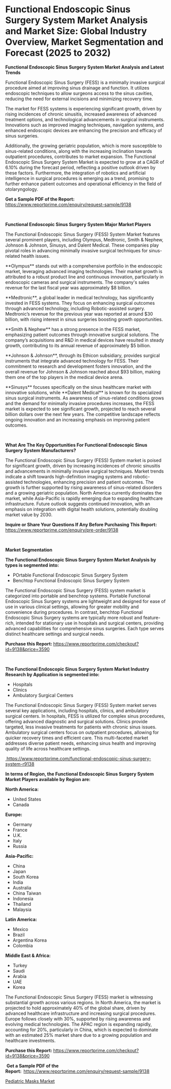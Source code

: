 <p><h1>Functional Endoscopic Sinus Surgery System Market Analysis and Market Size: Global Industry Overview, Market Segmentation and Forecast (2025 to 2032)</h1></p><p><strong>Functional Endoscopic Sinus Surgery System Market Analysis and Latest Trends</strong></p>
<p><p>Functional Endoscopic Sinus Surgery (FESS) is a minimally invasive surgical procedure aimed at improving sinus drainage and function. It utilizes endoscopic techniques to allow surgeons access to the sinus cavities, reducing the need for external incisions and minimizing recovery time.</p><p>The market for FESS systems is experiencing significant growth, driven by rising incidences of chronic sinusitis, increased awareness of advanced treatment options, and technological advancements in surgical instruments. Innovations such as improved imaging techniques, navigation systems, and enhanced endoscopic devices are enhancing the precision and efficacy of sinus surgeries.</p><p>Additionally, the growing geriatric population, which is more susceptible to sinus-related conditions, along with the increasing inclination towards outpatient procedures, contributes to market expansion. The Functional Endoscopic Sinus Surgery System Market is expected to grow at a CAGR of 6.10% during the forecast period, reflecting a positive outlook driven by these factors. Furthermore, the integration of robotics and artificial intelligence in surgical procedures is emerging as a trend, promising to further enhance patient outcomes and operational efficiency in the field of otolaryngology.</p></p>
<p><strong>Get a Sample PDF of the Report:&nbsp;</strong> <a href="https://www.reportprime.com/enquiry/request-sample/9138?utm_campaign=3199&utm_medium=2&utm_source=Github&utm_content=ia&utm_term=20032025&utm_id=functional-endoscopic-sinus-surgery-system">https://www.reportprime.com/enquiry/request-sample/9138</a></p>
<p>&nbsp;</p>
<p><strong>Functional Endoscopic Sinus Surgery System Major Market Players</strong></p>
<p><p>The Functional Endoscopic Sinus Surgery (FESS) System Market features several prominent players, including Olympus, Medtronic, Smith & Nephew, Johnson & Johnson, Sinusys, and Dalent Medical. These companies play pivotal roles in advancing minimally invasive surgical techniques for sinus-related health issues.</p><p>**Olympus** stands out with a comprehensive portfolio in the endoscopic market, leveraging advanced imaging technologies. Their market growth is attributed to a robust product line and continuous innovation, particularly in endoscopic cameras and surgical instruments. The company's sales revenue for the last fiscal year was approximately $8 billion.</p><p>**Medtronic**, a global leader in medical technology, has significantly invested in FESS systems. They focus on enhancing surgical outcomes through advanced technology, including Robotic-assisted surgery. Medtronic’s revenue for the previous year was reported at around $30 billion, with rising interest in sinus surgeries boosting growth opportunities.</p><p>**Smith & Nephew** has a strong presence in the FESS market, emphasizing patient outcomes through innovative surgical solutions. The company’s acquisitions and R&D in medical devices have resulted in steady growth, contributing to its annual revenue of approximately $5 billion.</p><p>**Johnson & Johnson**, through its Ethicon subsidiary, provides surgical instruments that integrate advanced technology for FESS. Their commitment to research and development fosters innovation, and the overall revenue for Johnson & Johnson reached about $93 billion, making them one of the top players in the medical device arena.</p><p>**Sinusys** focuses specifically on the sinus healthcare market with innovative solutions, while **Dalent Medical** is known for its specialized sinus surgical instruments. As awareness of sinus-related conditions grows and the demand for minimally invasive procedures increases, the FESS market is expected to see significant growth, projected to reach several billion dollars over the next few years. The competitive landscape reflects ongoing innovation and an increasing emphasis on improving patient outcomes.</p></p>
<p>&nbsp;</p>
<p><strong>What Are The Key Opportunities For Functional Endoscopic Sinus Surgery System Manufacturers?</strong></p>
<p><p>The Functional Endoscopic Sinus Surgery (FESS) System market is poised for significant growth, driven by increasing incidences of chronic sinusitis and advancements in minimally invasive surgical techniques. Market trends indicate a shift towards high-definition imaging systems and robotic-assisted technologies, enhancing precision and patient outcomes. The growth is further supported by rising awareness of sinus-related disorders and a growing geriatric population. North America currently dominates the market, while Asia-Pacific is rapidly emerging due to expanding healthcare infrastructure. Future outlook suggests continued innovation, with an emphasis on integration with digital health solutions, potentially doubling market value by 2030.</p></p>
<p><strong>Inquire or Share Your Questions If Any Before Purchasing This Report:</strong> <a href="https://www.reportprime.com/enquiry/pre-order/9138?utm_campaign=3199&utm_medium=2&utm_source=Github&utm_content=ia&utm_term=20032025&utm_id=functional-endoscopic-sinus-surgery-system">https://www.reportprime.com/enquiry/pre-order/9138</a></p>
<p>&nbsp;</p>
<p><strong>Market Segmentation</strong></p>
<p><strong>The Functional Endoscopic Sinus Surgery System Market Analysis by types is segmented into:</strong></p>
<p><ul><li>POrtable Functional Endoscopic Sinus Surgery System</li><li>Benchtop Functional Endoscopic Sinus Surgery System</li></ul></p>
<p><p>The Functional Endoscopic Sinus Surgery (FESS) system market is categorized into portable and benchtop systems. Portable Functional Endoscopic Sinus Surgery systems are lightweight and designed for ease of use in various clinical settings, allowing for greater mobility and convenience during procedures. In contrast, benchtop Functional Endoscopic Sinus Surgery systems are typically more robust and feature-rich, intended for stationary use in hospitals and surgical centers, providing advanced capabilities for comprehensive sinus surgeries. Each type serves distinct healthcare settings and surgical needs.</p></p>
<p><strong>Purchase this Report:&nbsp;</strong><a href="https://www.reportprime.com/checkout?id=9138&price=3590&utm_campaign=3199&utm_medium=2&utm_source=Github&utm_content=ia&utm_term=20032025&utm_id=functional-endoscopic-sinus-surgery-system">https://www.reportprime.com/checkout?id=9138&price=3590</a></p>
<p>&nbsp;</p>
<p><strong>The Functional Endoscopic Sinus Surgery System Market Industry Research by Application is segmented into:</strong></p>
<p><ul><li>Hospitals</li><li>Clinics</li><li>Ambulatory Surgical Centers</li></ul></p>
<p><p>The Functional Endoscopic Sinus Surgery (FESS) System market serves several key applications, including hospitals, clinics, and ambulatory surgical centers. In hospitals, FESS is utilized for complex sinus procedures, offering advanced diagnostic and surgical solutions. Clinics provide targeted, less invasive treatments for patients with chronic sinus issues. Ambulatory surgical centers focus on outpatient procedures, allowing for quicker recovery times and efficient care. This multi-faceted market addresses diverse patient needs, enhancing sinus health and improving quality of life across healthcare settings.</p></p>
<p><a href="https://www.reportprime.com/functional-endoscopic-sinus-surgery-system-r9138?utm_campaign=3199&utm_medium=2&utm_source=Github&utm_content=ia&utm_term=20032025&utm_id=functional-endoscopic-sinus-surgery-system">&nbsp;https://www.reportprime.com/functional-endoscopic-sinus-surgery-system-r9138</a></p>
<p><strong>In terms of Region, the Functional Endoscopic Sinus Surgery System Market Players available by Region are:</strong></p>
<p>
    <p> <strong> North America: </strong>
        <ul>
            <li>United States</li>
            <li>Canada</li>
        </ul>
        </p> 
    <p> <strong> Europe: </strong>
        <ul>
            <li>Germany</li>
            <li>France</li>
            <li>U.K.</li>
            <li>Italy</li>
            <li>Russia</li>
        </ul>
        </p> 
    <p> <strong> Asia-Pacific: </strong>
        <ul>
            <li>China</li>
            <li>Japan</li>
            <li>South Korea</li>
            <li>India</li>
            <li>Australia</li>
            <li>China Taiwan</li>
            <li>Indonesia</li>
            <li>Thailand</li>
            <li>Malaysia</li>
        </ul>
        </p> 
    <p> <strong> Latin America: </strong>
        <ul>
            <li>Mexico</li>
            <li>Brazil</li>
            <li>Argentina Korea</li>
            <li>Colombia</li>
        </ul>
        </p> 
    <p> <strong> Middle East & Africa: </strong>
        <ul>
            <li>Turkey</li>
            <li>Saudi</li>
            <li>Arabia</li>
            <li>UAE</li>
            <li>Korea</li>
        </ul>
    </p>
    </p>
<p><p>The Functional Endoscopic Sinus Surgery (FESS) market is witnessing substantial growth across various regions. In North America, the market is projected to hold approximately 40% of the global share, driven by advanced healthcare infrastructure and increasing surgical procedures. Europe follows closely with 30%, supported by rising awareness and evolving medical technologies. The APAC region is expanding rapidly, accounting for 20%, particularly in China, which is expected to dominate with an estimated 25% market share due to a growing population and healthcare investments.</p></p>
<p><strong>Purchase this Report: </strong><a href="https://www.reportprime.com/checkout?id=9138&price=3590&utm_campaign=3199&utm_medium=2&utm_source=Github&utm_content=ia&utm_term=20032025&utm_id=functional-endoscopic-sinus-surgery-system">https://www.reportprime.com/checkout?id=9138&price=3590</a></p>
<p>&nbsp;<strong>Get a Sample PDF of the Report:&nbsp;&nbsp;</strong><a href="https://www.reportprime.com/enquiry/request-sample/9138?utm_campaign=3199&utm_medium=2&utm_source=Github&utm_content=ia&utm_term=20032025&utm_id=functional-endoscopic-sinus-surgery-system">https://www.reportprime.com/enquiry/request-sample/9138</a></p>
<p><strong></strong></p>
<p><p><a href="https://github.com/daphnyvashdi/Market-Research-Report-List-1/blob/main/pediatric-masks-market.md?utm_campaign=3199&utm_medium=2&utm_source=Github&utm_content=ia&utm_term=20032025&utm_id=functional-endoscopic-sinus-surgery-system">Pediatric Masks Market</a></p></p>